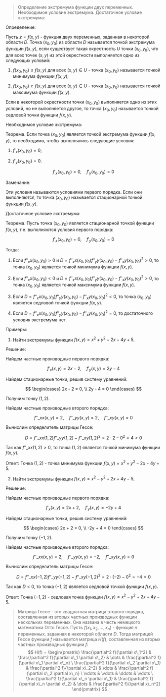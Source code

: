 >Определение экстремума функции двух переменных. Необходимое условие экстремума. Достаточное условие экстремума:

Определение:

Пусть $z = f(x, y)$ - функция двух переменных, заданная в некоторой области $D$. Точка $(x_0, y_0)$ из области $D$ называется точкой экстремума функции $f(x, y)$, если существует такая окрестность $U$ точки $(x_0, y_0)$, что для всех точек $(x, y)$ из этой окрестности выполняется одно из следующих условий:

1. $f(x_0, y_0) \leq f(x, y)$ для всех $(x, y) \in U$ - точка $(x_0, y_0)$ называется точкой минимума функции $f(x, y)$;

2. $f(x_0, y_0) \geq f(x, y)$ для всех $(x, y) \in U$ - точка $(x_0, y_0)$ называется точкой максимума функции $f(x, y)$.

Если в некоторой окрестности точки $(x_0, y_0)$ выполняется одно из этих условий, но не выполняется другое, то точка $(x_0, y_0)$ называется точкой седловой точки функции $f(x, y)$.

Необходимое условие экстремума:

Теорема. Если точка $(x_0, y_0)$ является точкой экстремума функции $f(x, y)$, то необходимо, чтобы выполнялись следующие условия:

1. $f'_x(x_0, y_0) = 0$;

2. $f'_y(x_0, y_0) = 0$.

$$
f'_x(x_0, y_0) = 0, \quad f'_y(x_0, y_0) = 0
$$

Замечание:

Эти условия называются условиями первого порядка. Если они выполняются, то точка $(x_0, y_0)$ называется стационарной точкой функции $f(x, y)$.

Достаточное условие экстремума:

Теорема. Пусть точка $(x_0, y_0)$ является стационарной точкой функции $f(x, y)$, т.е. выполняются условия первого порядка:

$$
f'_x(x_0, y_0) = 0, \quad f'_y(x_0, y_0) = 0
$$

Тогда:

1. Если $f''_xx(x_0, y_0) > 0$ и $D = f''_xx(x_0, y_0)f''_yy(x_0, y_0) - f''_xy(x_0, y_0)^2 > 0$, то точка $(x_0, y_0)$ является точкой минимума функции $f(x, y)$.

2. Если $f''_xx(x_0, y_0) < 0$ и $D = f''_xx(x_0, y_0)f''_yy(x_0, y_0) - f''_xy(x_0, y_0)^2 > 0$, то точка $(x_0, y_0)$ является точкой максимума функции $f(x, y)$.

3. Если $D = f''_xx(x_0, y_0)f''_yy(x_0, y_0) - f''_xy(x_0, y_0)^2 < 0$, то точка $(x_0, y_0)$ является седловой точкой функции $f(x, y)$.

4. Если $D = f''_xx(x_0, y_0)f''_yy(x_0, y_0) - f''_xy(x_0, y_0)^2 = 0$, то достаточного условия экстремума нет.


Примеры:

1. Найти экстремумы функции $f(x, y) = x^2 + y^2 - 2x - 4y + 5$.

Решение:

Найдем частные производные первого порядка:

$$
f'_x(x, y) = 2x - 2, \quad f'_y(x, y) = 2y - 4
$$

Найдем стационарные точки, решив систему уравнений:

$$
\begin{cases}
2x - 2 = 0, \\
2y - 4 = 0
\end{cases}
$$

Получим точку $(1, 2)$.

Найдем частные производные второго порядка:

$$
f''\_xx(x, y) = 2, \quad f''\_yy(x, y) = 2, \quad f''\_xy(x, y) = 0
$$

Вычислим определитель матрицы Гессе:

$$
D = f''\_xx(1, 2)f''\_yy(1, 2) - f''\_xy(1, 2)^2 = 2 \cdot 2 - 0^2 = 4 > 0
$$

Так как $f''\_xx(1, 2) > 0$, то точка $(1, 2)$ является точкой минимума функции $f(x, y)$.

Ответ: Точка $(1, 2)$ - точка минимума функции $f(x, y) = x^2 + y^2 - 2x - 4y + 5$.

2. Найти экстремумы функции $f(x, y) = x^2 - y^2 + 2x + 4y - 5$.

Решение:

Найдем частные производные первого порядка:

$$
f'_x(x, y) = 2x + 2, \quad f'_y(x, y) = -2y + 4
$$

Найдем стационарные точки, решив систему уравнений:

$$
\begin{cases}
2x + 2 = 0, \\
-2y + 4 = 0
\end{cases}
$$

Получим точку $(-1, 2)$.

Найдем частные производные второго порядка:

$$
f''\_xx(x, y) = 2, \quad f''\_yy(x, y) = -2, \quad f''\_xy(x, y) = 0
$$

Вычислим определитель матрицы Гессе:

$$
D = f''\_xx(-1, 2)f''\_yy(-1, 2) - f''\_xy(-1, 2)^2 = 2 \cdot (-2) - 0^2 = -4 < 0
$$

Так как $D < 0$, то точка $(-1, 2)$ является седловой точкой функции $f(x, y)$.

Ответ: Точка $(-1, 2)$ - седловая точка функции $f(x, y) = x^2 - y^2 + 2x + 4y - 5$.

>Матрица Гессе - это квадратная матрица второго порядка, составленная из вторых частных производных функции нескольких переменных. Она названа в честь немецкого математика Отто Гессе.
>Пусть $f(x_1, x_2, ..., x_n)$ - функция $n$ переменных, заданная в некоторой области $D$. Тогда матрицей Гессе функции $f$ называется матрица $H(f)$, составленная из вторых частных производных функции $f$:
>$$
H(f) =
\begin{pmatrix}
\frac{\partial^2 f}{\partial x\_1^2} & \frac{\partial^2 f}{\partial x\_1 \partial x\_2} & \dots & \frac{\partial^2 f}{\partial x\_1 \partial x\_n} \
\frac{\partial^2 f}{\partial x\_2 \partial x\_1} & \frac{\partial^2 f}{\partial x\_2^2} & \dots & \frac{\partial^2 f}{\partial x\_2 \partial x\_n} \
\vdots & \vdots & \ddots & \vdots \
\frac{\partial^2 f}{\partial x\_n \partial x\_1} & \frac{\partial^2 f}{\partial x\_n \partial x\_2} & \dots & \frac{\partial^2 f}{\partial x\_n^2}
\end{pmatrix}
$$